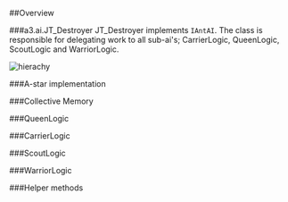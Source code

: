 ##Overview



###a3.ai.JT_Destroyer
JT_Destroyer implements `IAntAI`. The class is responsible for delegating work to all sub-ai's; CarrierLogic, QueenLogic, ScoutLogic and WarriorLogic. 

![hierachy](https://raw.githubusercontent.com/hardboilr/AIAntKiller/master/img/hierachy.png?token=AHPOUOezjiizH62TG8y0brc_TBGwA2jGks5XNX1AwA%3D%3D)

###A-star implementation

###Collective Memory

###QueenLogic

###CarrierLogic

###ScoutLogic

###WarriorLogic   

###Helper methods


